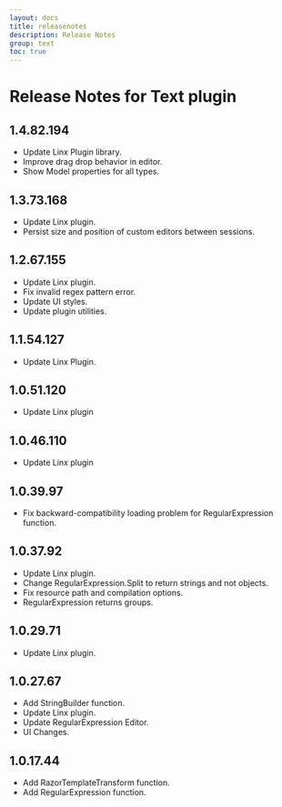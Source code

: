 ```yaml
---
layout: docs
title: releasenotes
description: Release Notes
group: text
toc: true
---
```

# Release Notes for Text plugin
<a id="1_4_82_194"></a>
## 1.4.82.194
- Update Linx Plugin library.
- Improve drag drop behavior in editor.
- Show Model properties for all types.

<a id="1_3_73_168"></a>
## 1.3.73.168
- Update Linx plugin.
- Persist size and position of custom editors between sessions.
<a id="1_2_67_155"></a>
## 1.2.67.155
- Update Linx plugin.
- Fix invalid regex pattern error.
- Update UI styles.
- Update plugin utilities.
<a id="1_1_54_127"></a>
## 1.1.54.127
- Update Linx Plugin.
<a id="1_0_51_120"></a>
## 1.0.51.120
- Update Linx plugin
<a id="1_0_46_110"></a>
## 1.0.46.110
- Update Linx plugin
<a id="1_0_39_97"></a>
## 1.0.39.97
- Fix backward-compatibility loading problem for RegularExpression function.
<a id="1_0_37_92"></a>
## 1.0.37.92
- Update Linx plugin.
- Change RegularExpression.Split to return strings and not objects.
- Fix resource path and compilation options.
- RegularExpression returns groups.
<a id="1_0_29_71"></a>
## 1.0.29.71
- Update Linx plugin.
<a id="1_0_27_67"></a>
## 1.0.27.67
- Add StringBuilder function.
- Update Linx plugin.
- Update RegularExpression Editor.
- UI Changes.
<a id="1_0_17_44"></a>
## 1.0.17.44
- Add RazorTemplateTransform function.
- Add RegularExpression function.

